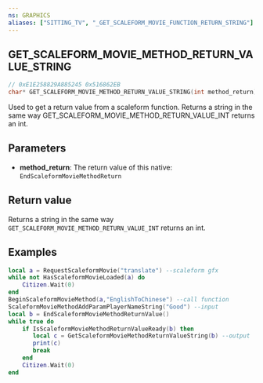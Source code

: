 ```yaml
---
ns: GRAPHICS
aliases: ["SITTING_TV", "_GET_SCALEFORM_MOVIE_FUNCTION_RETURN_STRING"]
---
```

## GET_SCALEFORM_MOVIE_METHOD_RETURN_VALUE_STRING

```c
// 0xE1E258829A885245 0x516862EB
char* GET_SCALEFORM_MOVIE_METHOD_RETURN_VALUE_STRING(int method_return);
```

Used to get a return value from a scaleform function. Returns a string in the same way GET_SCALEFORM_MOVIE_METHOD_RETURN_VALUE_INT returns an int.

## Parameters
* **method_return**: The return value of this native: `EndScaleformMovieMethodReturn`

## Return value
Returns a string in the same way `GET_SCALEFORM_MOVIE_METHOD_RETURN_VALUE_INT` returns an int.

## Examples

```lua
local a = RequestScaleformMovie("translate") --scaleform gfx
while not HasScaleformMovieLoaded(a) do
    Citizen.Wait(0)
end
BeginScaleformMovieMethod(a,"EnglishToChinese") --call function
ScaleformMovieMethodAddParamPlayerNameString("Good") --input
local b = EndScaleformMovieMethodReturnValue()
while true do
    if IsScaleformMovieMethodReturnValueReady(b) then
       local c = GetScaleformMovieMethodReturnValueString(b) --output
       print(c)
       break
    end
    Citizen.Wait(0)
end
```
